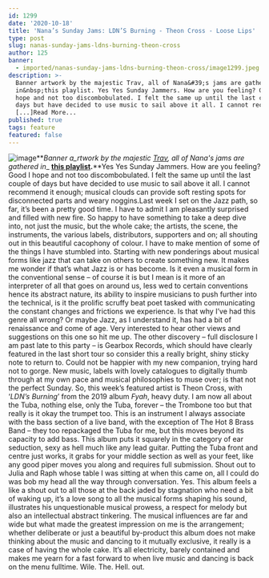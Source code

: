 ```yaml
---
id: 1299
date: '2020-10-18'
title: 'Nana’s Sunday Jams: LDN’S Burning - Theon Cross - Loose Lips'
type: post
slug: nanas-sunday-jams-ldns-burning-theon-cross
author: 125
banner:
  - imported/nanas-sunday-jams-ldns-burning-theon-cross/image1299.jpeg
description: >-
  Banner artwork by the majestic Trav, all of Nana&#39;s jams are gathered
  in&nbsp;this playlist. Yes Yes Sunday Jammers. How are you feeling? Good I
  hope and not too discombobulated. I felt the same up until the last couple of
  days but have decided to use music to sail above it all. I cannot recommend it
  [...]Read More...
published: true
tags: feature
featured: false
---
```

![image](../imported/nanas-sunday-jams-ldns-burning-theon-cross/image1299.jpeg)**_Banner a_rtwork by the majestic [Trav](https://www.backdownwarchild.co.uk/), all of Nana's jams are gathered in__ [__this playlist__](https://open.spotify.com/playlist/12UoQ8ov5i6P8BIfm2lOjS?si=jarAn1CXSEuYB9vAxJidOg)__.__**Yes Yes Sunday Jammers. How are you feeling? Good I hope and not too discombobulated. I felt the same up until the last couple of days but have decided to use music to sail above it all. I cannot recommend it enough; musical clouds can provide soft resting spots for disconnected parts and weary noggins.Last week I set on the Jazz path, so far, it’s been a pretty good time. I have to admit I am pleasantly surprised and filled with new fire. So happy to have something to take a deep dive into, not just the music, but the whole cake; the artists, the scene, the instruments, the various labels, distributors, supporters and on; all shouting out in this beautiful cacophony of colour. I have to make mention of some of the things I have stumbled into. Starting with new ponderings about musical forms like jazz that can take on others to create something new. It makes me wonder if that’s what Jazz is or has become. Is it even a musical form in the conventional sense – of course it is but I mean is it more of an interpreter of all that goes on around us, less wed to certain conventions hence its abstract nature, its ability to inspire musicians to push further into the technical, is it the prolific scruffy beat poet tasked with communicating the constant changes and frictions we experience. Is that why I’ve had this genre all wrong? Or maybe Jazz, as I understand it, has had a bit of renaissance and come of age. Very interested to hear other views and suggestions on this one so hit me up. The other discovery – full disclosure I am past late to this party – is Gearbox Records, which should have clearly featured in the last short tour so consider this a really bright, shiny sticky note to return to. Could not be happier with my new companion, trying hard not to gorge. New music, labels with lovely catalogues to digitally thumb through at my own pace and musical philosophies to muse over; is that not the perfect Sunday. So, this week’s featured artist is Theon Cross, with ‘_LDN’s Burning_’ from the 2019 album _Fyah_, heavy duty. I am now all about the Tuba, nothing else, only the Tuba, forever – the Trombone too but that really is it okay the trumpet too. This is an instrument I always associate with the bass section of a live band, with the exception of The Hot 8 Brass Band – they too repackaged the Tuba for me, but this moves beyond its capacity to add bass. This album puts it squarely in the category of ear seduction, sexy as hell much like any lead guitar. Putting the Tuba front and centre just works, it grabs for your middle section as well as your feet, like any good piper moves you along and requires full submission. Shout out to Julia and Raph whose table I was sitting at when this came on, all I could do was bob my head all the way through conversation. Yes. This album feels a like a shout out to all those at the back jaded by stagnation who need a bit of waking up, it’s a love song to all the musical forms shaping his sound, illustrates his unquestionable musical prowess, a respect for melody but also an intellectual abstract tinkering. The musical influences are far and wide but what made the greatest impression on me is the arrangement; whether deliberate or just a beautiful by-product this album does not make thinking about the music and dancing to it mutually exclusive, it really is a case of having the whole cake. It’s all electricity, barely contained and makes me yearn for a fast forward to when live music and dancing is back on the menu fulltime. Wile. The. Hell. out.